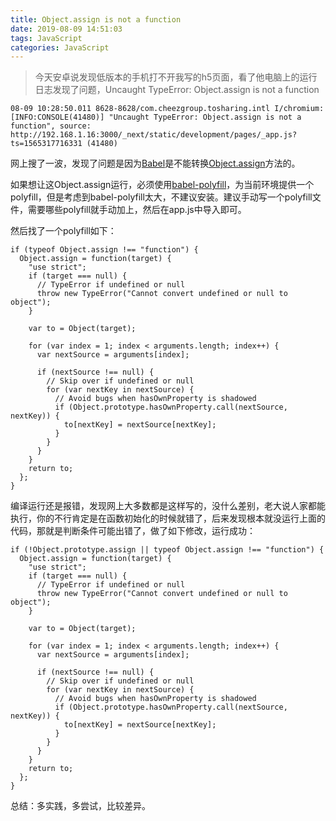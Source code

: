 ```yaml
---
title: Object.assign is not a function
date: 2019-08-09 14:51:03
tags: JavaScript
categories: JavaScript
---
```


> 今天安卓说发现低版本的手机打不开我写的h5页面，看了他电脑上的运行日志发现了问题，Uncaught TypeError: Object.assign is not a function

```
08-09 10:28:50.011 8628-8628/com.cheezgroup.tosharing.intl I/chromium: [INFO:CONSOLE(41480)] "Uncaught TypeError: Object.assign is not a function", source: http://192.168.1.16:3000/_next/static/development/pages/_app.js?ts=1565317716331 (41480)
```

网上搜了一波，发现了问题是因为[Babel](https://babeljs.io/)是不能转换[Object.assign](https://developer.mozilla.org/en-US/docs/Web/JavaScript/Reference/Global_Objects/Object/assign)方法的。

如果想让这Object.assign运行，必须使用[babel-polyfill](https://babeljs.io/docs/en/6.26.3/babel-polyfill)，为当前环境提供一个polyfill，但是考虑到babel-polyfill太大，不建议安装。建议手动写一个polyfill文件，需要哪些polyfill就手动加上，然后在app.js中导入即可。

然后找了一个polyfill如下：

```
if (typeof Object.assign !== "function") {
  Object.assign = function(target) {
    "use strict";
    if (target === null) {
      // TypeError if undefined or null
      throw new TypeError("Cannot convert undefined or null to object");
    }

    var to = Object(target);

    for (var index = 1; index < arguments.length; index++) {
      var nextSource = arguments[index];

      if (nextSource !== null) {
        // Skip over if undefined or null
        for (var nextKey in nextSource) {
          // Avoid bugs when hasOwnProperty is shadowed
          if (Object.prototype.hasOwnProperty.call(nextSource, nextKey)) {
            to[nextKey] = nextSource[nextKey];
          }
        }
      }
    }
    return to;
  };
}
```

编译运行还是报错，发现网上大多数都是这样写的，没什么差别，老大说人家都能执行，你的不行肯定是在函数初始化的时候就错了，后来发现根本就没运行上面的代码，那就是判断条件可能出错了，做了如下修改，运行成功：

```
if (!Object.prototype.assign || typeof Object.assign !== "function") {
  Object.assign = function(target) {
    "use strict";
    if (target === null) {
      // TypeError if undefined or null
      throw new TypeError("Cannot convert undefined or null to object");
    }

    var to = Object(target);

    for (var index = 1; index < arguments.length; index++) {
      var nextSource = arguments[index];

      if (nextSource !== null) {
        // Skip over if undefined or null
        for (var nextKey in nextSource) {
          // Avoid bugs when hasOwnProperty is shadowed
          if (Object.prototype.hasOwnProperty.call(nextSource, nextKey)) {
            to[nextKey] = nextSource[nextKey];
          }
        }
      }
    }
    return to;
  };
}
```

总结：多实践，多尝试，比较差异。